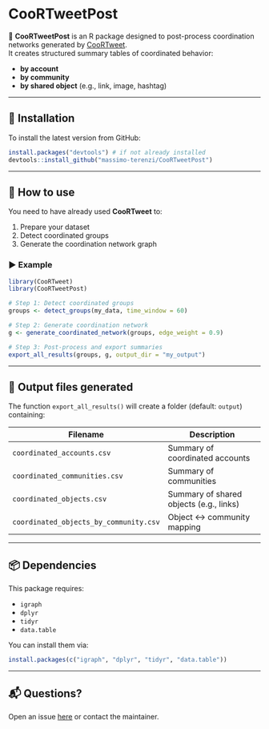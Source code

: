 # CooRTweetPost

🧠 **CooRTweetPost** is an R package designed to post-process coordination networks generated by [CooRTweet](https://github.com/pablobernabeu/CooRTweet).  
It creates structured summary tables of coordinated behavior:

- **by account**
- **by community**
- **by shared object** (e.g., link, image, hashtag)

---

## 🔧 Installation

To install the latest version from GitHub:

```r
install.packages("devtools") # if not already installed
devtools::install_github("massimo-terenzi/CooRTweetPost")
```

---

## 🚀 How to use

You need to have already used **CooRTweet** to:

1. Prepare your dataset  
2. Detect coordinated groups  
3. Generate the coordination network graph  

### ▶️ Example

```r
library(CooRTweet)
library(CooRTweetPost)

# Step 1: Detect coordinated groups
groups <- detect_groups(my_data, time_window = 60)

# Step 2: Generate coordination network
g <- generate_coordinated_network(groups, edge_weight = 0.9)

# Step 3: Post-process and export summaries
export_all_results(groups, g, output_dir = "my_output")
```

---

## 📁 Output files generated

The function `export_all_results()` will create a folder (default: `output`) containing:

| Filename                                 | Description                                |
|------------------------------------------|--------------------------------------------|
| `coordinated_accounts.csv`               | Summary of coordinated accounts            |
| `coordinated_communities.csv`           | Summary of communities                     |
| `coordinated_objects.csv`               | Summary of shared objects (e.g., links)    |
| `coordinated_objects_by_community.csv`  | Object ↔ community mapping                 |

---

## 📦 Dependencies

This package requires:

- `igraph`
- `dplyr`
- `tidyr`
- `data.table`

You can install them via:

```r
install.packages(c("igraph", "dplyr", "tidyr", "data.table"))
```

---

## 📬 Questions?

Open an issue [here](https://github.com/yourusername/CooRTweetPost/issues) or contact the maintainer.
